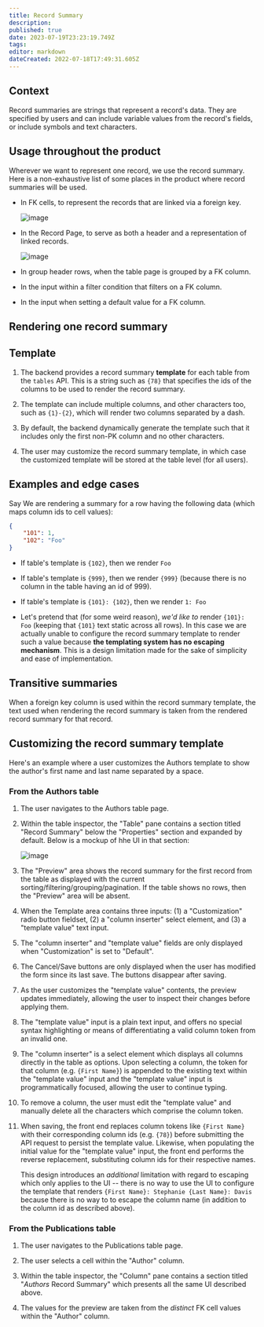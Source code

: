 ```yaml
---
title: Record Summary
description: 
published: true
date: 2023-07-19T23:23:19.749Z
tags: 
editor: markdown
dateCreated: 2022-07-18T17:49:31.605Z
---
```


## Context 

Record summaries are strings that represent a record's data. They are specified by users and can include variable values from the record's fields, or include symbols and text characters.

## Usage throughout the product

Wherever we want to represent one record, we use the record summary. Here is a non-exhaustive list of some places in the product where record summaries will be used.

- In FK cells, to represent the records that are linked via a foreign key.

    ![image](/assets/design/specs/record-summary/179570423-e41b54e2-ebd7-4e73-acb2-8337ec6bb2db.png)

- In the Record Page, to serve as both a header and a representation of linked records.

    ![image](/assets/design/specs/record-summary/179571077-3ab610ff-d0ca-4d70-b840-e760dd567edb.png)

- In group header rows, when the table page is grouped by a FK column.

- In the input within a filter condition that filters on a FK column.

- In the input when setting a default value for a FK column.

## Rendering one record summary

## Template

1. The backend provides a record summary **template** for each table from the `tables` API. This is a string such as `{78}` that specifies the ids of the columns to be used to render the record summary.

1. The template can include multiple columns, and other characters too, such as `{1}-{2}`, which will render two columns separated by a dash.

1. By default, the backend dynamically generate the template such that it includes only the first non-PK column and no other characters.

1. The user may customize the record summary template, in which case the customized template will be stored at the table level (for all users).

## Examples and edge cases

Say We are rendering a summary for a row having the following data (which maps column ids to cell values):

```json
{
    "101": 1,
    "102": "Foo"
}
```

- If table's template is `{102}`, then we render `Foo`

- If table's template is `{999}`, then we render `{999}` (because there is no column in the table having an id of 999).

- If table's template is `{101}: {102}`, then we render `1: Foo`

- Let's pretend that (for some weird reason), _we'd like to_ render `{101}: Foo` (keeping that `{101}` text static across all rows). In this case we are actually unable to configure the record summary template to render such a value because **the templating system has no escaping mechanism**. This is a design limitation made for the sake of simplicity and ease of implementation.

## Transitive summaries

When a foreign key column is used within the record summary template, the text used when rendering the record summary is taken from the rendered record summary for that record.

## Customizing the record summary template

Here's an example where a user customizes the Authors template to show the author's first name and last name separated by a space.

### From the Authors table

1. The user navigates to the Authors table page.

1. Within the table inspector, the "Table" pane contains a section titled "Record Summary" below the "Properties" section and expanded by default. Below is a mockup of hhe UI in that section:

    ![image](/assets/design/specs/record-summary/195416813-cd6a7d4a-d8f9-4693-ad34-ff0fb0b8dc7e.png)

1. The "Preview" area shows the record summary for the first record from the table as displayed with the current sorting/filtering/grouping/pagination. If the table shows no rows, then the "Preview" area will be absent.

1. When the Template area contains three inputs: (1) a "Customization" radio button fieldset, (2) a "column inserter" select element, and (3) a "template value" text input.

1. The "column inserter" and "template value" fields are only displayed when "Customization" is set to "Default".

1. The Cancel/Save buttons are only displayed when the user has modified the form since its last save. The buttons disappear after saving.

1. As the user customizes the "template value" contents, the preview updates immediately, allowing the user to inspect their changes before applying them.

1. The "template value" input is a plain text input, and offers no special syntax highlighting or means of differentiating a valid column token from an invalid one.

1. The "column inserter" is a select element which displays all columns directly in the table as options. Upon selecting a column, the token for that column (e.g. `{First Name}`) is appended to the existing text within the "template value" input and the "template value" input is programmatically focused, allowing the user to continue typing.

1. To remove a column, the user must edit the "template value" and manually delete all the characters which comprise the column token.

1. When saving, the front end replaces column tokens like `{First Name}` with their corresponding column ids (e.g. `{78}`) before submitting the API request to persist the template value. Likewise, when populating the initial value for the "template value" input, the front end performs the reverse replacement, substituting column ids for their respective names.

    This design introduces an _additional_ limitation with regard to escaping which only applies to the UI -- there is no way to use the UI to configure the template that renders `{First Name}: Stephanie {Last Name}: Davis` because there is no way to to escape the column name (in addition to the column id as described above).

### From the Publications table

1. The user navigates to the Publications table page.

1. The user selects a cell within the "Author" column.

1. Within the table inspector, the "Column" pane contains a section titled "_Authors_ Record Summary" which presents all the same UI described above.

1. The values for the preview are taken from the _distinct_ FK cell values within the "Author" column.


